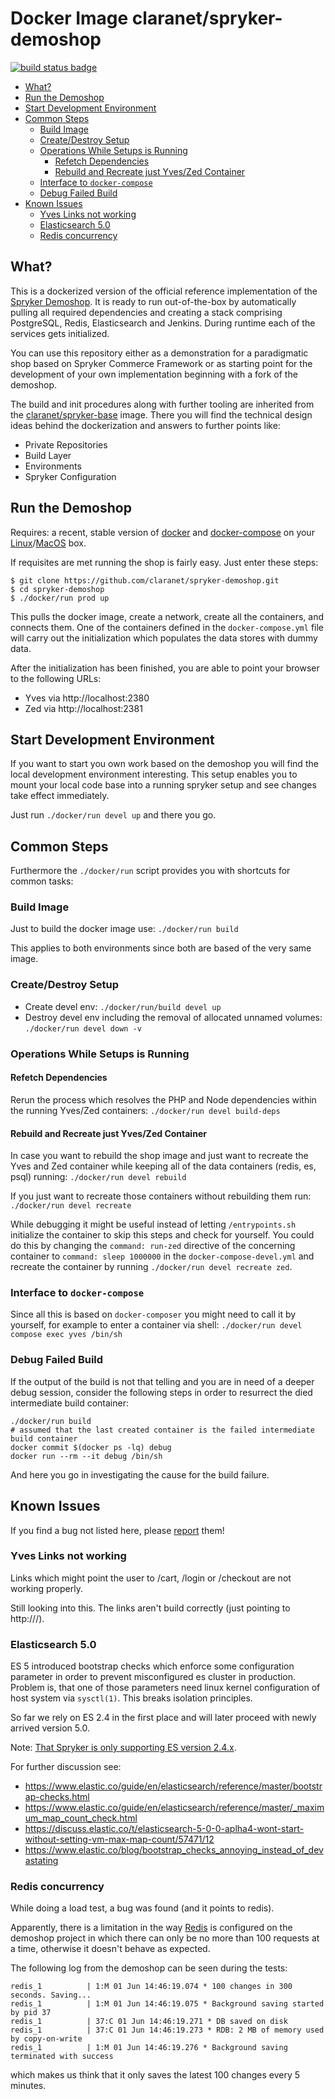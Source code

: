 
# Docker Image claranet/spryker-demoshop

[![build status badge](https://img.shields.io/travis/claranet/spryker-demoshop/master.svg)](https://travis-ci.org/claranet/spryker-demoshop/branches)

<!-- vim-markdown-toc GFM -->
* [What?](#what)
* [Run the Demoshop](#run-the-demoshop)
* [Start Development Environment](#start-development-environment)
* [Common Steps](#common-steps)
    * [Build Image](#build-image)
    * [Create/Destroy Setup](#createdestroy-setup)
    * [Operations While Setups is Running](#operations-while-setups-is-running)
        * [Refetch Dependencies](#refetch-dependencies)
        * [Rebuild and Recreate just Yves/Zed Container](#rebuild-and-recreate-just-yveszed-container)
    * [Interface to `docker-compose`](#interface-to-docker-compose)
    * [Debug Failed Build](#debug-failed-build)
* [Known Issues](#known-issues)
    * [Yves Links not working](#yves-links-not-working)
    * [Elasticsearch 5.0](#elasticsearch-50)
    * [Redis concurrency](#redis-concurrency)

<!-- vim-markdown-toc -->

## What?

This is a dockerized version of the official reference implementation of the
[Spryker Demoshop](https://github.com/spryker/demoshop). It is ready to run
out-of-the-box by automatically pulling all required dependencies and creating
a stack comprising PostgreSQL, Redis, Elasticsearch and Jenkins. During runtime
each of the services gets initialized. 

You can use this repository either as a demonstration for a paradigmatic shop
based on Spryker Commerce Framework or as starting point for the development of
your own implementation beginning with a fork of the demoshop.

The build and init procedures along with further tooling are inherited from the
[claranet/spryker-base](https://github.com/claranet/spryker-base) image. There
you will find the technical design ideas behind the dockerization and answers
to further points like:

* Private Repositories
* Build Layer
* Environments
* Spryker Configuration

## Run the Demoshop

Requires: a recent, stable version of [docker](https://docs.docker.com/) and
[docker-compose](https://docs.docker.com/compose/) on your
[Linux](https://docs.docker.com/engine/installation/linux/ubuntu/)/[MacOS](https://docs.docker.com/docker-for-mac/install/)
box.

If requisites are met running the shop is fairly easy. Just enter these steps:

    $ git clone https://github.com/claranet/spryker-demoshop.git 
    $ cd spryker-demoshop 
    $ ./docker/run prod up

This pulls the docker image, create a network, create all the containers, and
connects them. One of the containers defined in the `docker-compose.yml` file
will carry out the initialization which populates the data stores with dummy
data. 

After the initialization has been finished, you are able to point your browser
to the following URLs:

* Yves via http://localhost:2380
* Zed via http://localhost:2381


## Start Development Environment

If you want to start you own work based on the demoshop you will find the local
development environment interesting. This setup enables you to mount your local
code base into a running spryker setup and see changes take effect immediately. 

Just run `./docker/run devel up` and there you go.

## Common Steps

Furthermore the `./docker/run` script provides you with shortcuts for common tasks:

### Build Image

Just to build the docker image use: `./docker/run build`

This applies to both environments since both are based of the very same image. 

### Create/Destroy Setup

* Create devel env: `./docker/run/build devel up`
* Destroy devel env including the removal of allocated unnamed volumes: `./docker/run devel down -v`

### Operations While Setups is Running 

#### Refetch Dependencies

Rerun the process which resolves the PHP and Node dependencies within the
running Yves/Zed containers: `./docker/run devel build-deps`

#### Rebuild and Recreate just Yves/Zed Container

In case you want to rebuild the shop image and just want to recreate the Yves
and Zed container while keeping all of the data containers (redis, es, psql)
running: `./docker/run devel rebuild`

If you just want to recreate those containers without rebuilding them run:
`./docker/run devel recreate`

While debugging it might be useful instead of letting `/entrypoints.sh`
initialize the container to skip this steps and check for yourself. You could
do this by changing the `command: run-zed` directive of the concerning
container to `command: sleep 1000000` in the `docker-compose-devel.yml` and
recreate the container by running `./docker/run devel recreate zed`. 

### Interface to `docker-compose`

Since all this is based on `docker-composer` you might need to call it by
yourself, for example to enter a container via shell: `./docker/run devel
compose exec yves /bin/sh`

### Debug Failed Build

If the output of the build is not that telling and you are in need of a deeper
debug session, consider the following steps in order to resurrect the died
intermediate build container:

    ./docker/run build
    # assumed that the last created container is the failed intermediate build container
    docker commit $(docker ps -lq) debug
    docker run --rm --it debug /bin/sh

And here you go in investigating the cause for the build failure. 


## Known Issues

If you find a bug not listed here, please [report](https://github.com/claranet/spryker-demoshop/issues) them!

### Yves Links not working

Links which might point the user to /cart, /login or /checkout are not working properly.

Still looking into this. The links aren't build correctly (just pointing to http://<domain>/).

### Elasticsearch 5.0

ES 5 introduced bootstrap checks which enforce some configuration parameter in
order to prevent misconfigured es cluster in production. Problem is, that one
of those parameters need linux kernel configuration of host system via
`sysctl(1)`. This breaks isolation principles. 

So far we rely on ES 2.4 in the first place and will later proceed with newly
arrived version 5.0.

Note: [That Spryker is only supporting ES version 2.4.x](http://spryker.github.io/getting-started/system-requirements/#elasticsearch).

For further discussion see: 

* https://www.elastic.co/guide/en/elasticsearch/reference/master/bootstrap-checks.html
* https://www.elastic.co/guide/en/elasticsearch/reference/master/_maximum_map_count_check.html
* https://discuss.elastic.co/t/elasticsearch-5-0-0-aplha4-wont-start-without-setting-vm-max-map-count/57471/12
* https://www.elastic.co/blog/bootstrap_checks_annoying_instead_of_devastating

### Redis concurrency

While doing a load test, a bug was found (and it points to redis).

Apparently, there is a limitation in the way [Redis](http://www.redis.io) is configured on the demoshop project in which there can only be no more than 100 requests at a time, otherwise it doesn't behave as expected.

The following log from the demoshop can be seen during the tests:

```
redis_1          | 1:M 01 Jun 14:46:19.074 * 100 changes in 300 seconds. Saving...
redis_1          | 1:M 01 Jun 14:46:19.075 * Background saving started by pid 37
redis_1          | 37:C 01 Jun 14:46:19.271 * DB saved on disk
redis_1          | 37:C 01 Jun 14:46:19.273 * RDB: 2 MB of memory used by copy-on-write
redis_1          | 1:M 01 Jun 14:46:19.276 * Background saving terminated with success
```

which makes us think that it only saves the latest 100 changes every 5 minutes.
